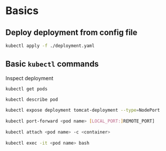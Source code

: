 # Basics

## Deploy deployment from config file

```bash
kubectl apply -f ./deployment.yaml
```

## Basic `kubectl` commands

Inspect deployment

```bash
kubectl get pods

kubectl describe pod
 
kubectl expose deployment tomcat-deployment --type=NodePort
 
kubectl port-forward <pod name> [LOCAL_PORT:]REMOTE_PORT]
 
kubectl attach <pod name> -c <container>
 
kubectl exec -it <pod name> bash
```

